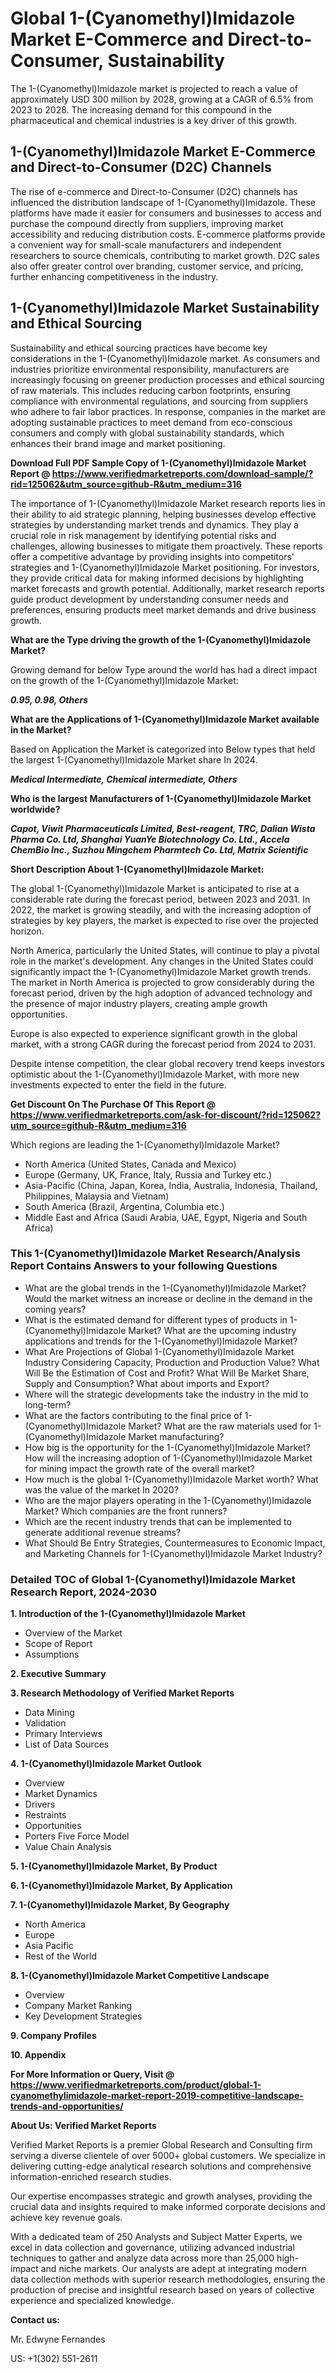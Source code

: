 <h1>Global 1-(Cyanomethyl)Imidazole Market E-Commerce and Direct-to-Consumer, Sustainability</h1><p class=""><p>The 1-(Cyanomethyl)Imidazole market is projected to reach a value of approximately USD 300 million by 2028, growing at a CAGR of 6.5% from 2023 to 2028. The increasing demand for this compound in the pharmaceutical and chemical industries is a key driver of this growth.</p><h2>1-(Cyanomethyl)Imidazole Market E-Commerce and Direct-to-Consumer (D2C) Channels</h2><p>The rise of e-commerce and Direct-to-Consumer (D2C) channels has influenced the distribution landscape of 1-(Cyanomethyl)Imidazole. These platforms have made it easier for consumers and businesses to access and purchase the compound directly from suppliers, improving market accessibility and reducing distribution costs. E-commerce platforms provide a convenient way for small-scale manufacturers and independent researchers to source chemicals, contributing to market growth. D2C sales also offer greater control over branding, customer service, and pricing, further enhancing competitiveness in the industry.</p><h2>1-(Cyanomethyl)Imidazole Market Sustainability and Ethical Sourcing</h2><p>Sustainability and ethical sourcing practices have become key considerations in the 1-(Cyanomethyl)Imidazole market. As consumers and industries prioritize environmental responsibility, manufacturers are increasingly focusing on greener production processes and ethical sourcing of raw materials. This includes reducing carbon footprints, ensuring compliance with environmental regulations, and sourcing from suppliers who adhere to fair labor practices. In response, companies in the market are adopting sustainable practices to meet demand from eco-conscious consumers and comply with global sustainability standards, which enhances their brand image and market positioning.</p></p><p class=""><strong>Download Full PDF Sample Copy of 1-(Cyanomethyl)Imidazole Market Report @ <a href="https://www.verifiedmarketreports.com/download-sample/?rid=125062&utm_source=github-R&utm_medium=316" target="_blank">https://www.verifiedmarketreports.com/download-sample/?rid=125062&utm_source=github-R&utm_medium=316</a></strong></p><p>The importance of&nbsp;1-(Cyanomethyl)Imidazole Market research reports lies in their ability to aid strategic planning, helping businesses develop effective strategies by understanding market trends and dynamics. They play a crucial role in risk management by identifying potential risks and challenges, allowing businesses to mitigate them proactively. These reports offer a competitive advantage by providing insights into competitors' strategies and 1-(Cyanomethyl)Imidazole Market positioning. For investors, they provide critical data for making informed decisions by highlighting market forecasts and growth potential. Additionally, market research reports guide product development by understanding consumer needs and preferences, ensuring products meet market demands and drive business growth.</p><p><strong>What are the&nbsp;Type driving the growth of the 1-(Cyanomethyl)Imidazole Market?</strong></p><p id="" class="">Growing demand for below Type around the world has had a direct impact on the growth of the 1-(Cyanomethyl)Imidazole Market:</p><p class=""><em><strong>0.95, 0.98, Others</strong></em></p><p class=""><strong>What are the&nbsp;Applications&nbsp;of 1-(Cyanomethyl)Imidazole Market available in the Market?</strong></p><p id="" class="">Based on Application the Market is categorized into Below types that held the largest 1-(Cyanomethyl)Imidazole Market share In 2024.</p><p class=""><em><strong>Medical Intermediate, Chemical intermediate, Others</strong></em></p><p class=""><strong>Who is the largest Manufacturers of 1-(Cyanomethyl)Imidazole Market worldwide?</strong></p><p><em><strong>Capot, Viwit Pharmaceuticals Limited, Best-reagent, TRC, Dalian Wista Pharma Co. Ltd, Shanghai YuanYe Biotechnology Co. Ltd., Accela ChemBio Inc., Suzhou Mingchem Pharmtech Co. Ltd, Matrix Scientific</strong></em></p><p id="" class=""><strong>Short Description About 1-(Cyanomethyl)Imidazole Market:</strong></p><p>The global 1-(Cyanomethyl)Imidazole Market is anticipated to rise at a considerable rate during the forecast period, between 2023 and 2031. In 2022, the market is growing steadily, and with the increasing adoption of strategies by key players, the market is expected to rise over the projected horizon.</p><p>North America, particularly the United States, will continue to play a pivotal role in the market's development. Any changes in the United States could significantly impact the 1-(Cyanomethyl)Imidazole Market growth trends. The market in North America is projected to grow considerably during the forecast period, driven by the high adoption of advanced technology and the presence of major industry players, creating ample growth opportunities.</p><p>Europe is also expected to experience significant growth in the global market, with a strong CAGR during the forecast period from 2024 to 2031.</p><p>Despite intense competition, the clear global recovery trend keeps investors optimistic about the 1-(Cyanomethyl)Imidazole Market, with more new investments expected to enter the field in the future.</p><p id="" class=""><strong>Get Discount On The Purchase Of This Report @ <a href="https://www.verifiedmarketreports.com/ask-for-discount/?rid=125062?utm_source=github-R&utm_medium=316" target="_blank">https://www.verifiedmarketreports.com/ask-for-discount/?rid=125062?utm_source=github-R&utm_medium=316</a></strong></p><p class="">Which regions are leading the 1-(Cyanomethyl)Imidazole Market?</p><ul><li>North America (United States, Canada and Mexico)</li><li>Europe (Germany, UK, France, Italy, Russia and Turkey etc.)</li><li>Asia-Pacific (China, Japan, Korea, India, Australia, Indonesia, Thailand, Philippines, Malaysia and Vietnam)</li><li>South America (Brazil, Argentina, Columbia etc.)</li><li>Middle East and Africa (Saudi Arabia, UAE, Egypt, Nigeria and South Africa)</li></ul><h3 id="" class="">This 1-(Cyanomethyl)Imidazole Market Research/Analysis Report Contains Answers to your following Questions</h3><ul><li>What are the global trends in the 1-(Cyanomethyl)Imidazole Market? Would the market witness an increase or decline in the demand in the coming years?</li><li>What is the estimated demand for different types of products in 1-(Cyanomethyl)Imidazole Market? What are the upcoming industry applications and trends for the 1-(Cyanomethyl)Imidazole Market?</li><li>What Are Projections of Global 1-(Cyanomethyl)Imidazole Market Industry Considering Capacity, Production and Production Value? What Will Be the Estimation of Cost and Profit? What Will Be Market Share, Supply and Consumption? What about imports and Export?</li><li>Where will the strategic developments take the industry in the mid to long-term?</li><li>What are the factors contributing to the final price of 1-(Cyanomethyl)Imidazole Market? What are the raw materials used for 1-(Cyanomethyl)Imidazole Market manufacturing?</li><li>How big is the opportunity for the 1-(Cyanomethyl)Imidazole Market? How will the increasing adoption of 1-(Cyanomethyl)Imidazole Market for mining impact the growth rate of the overall market?</li><li>How much is the global 1-(Cyanomethyl)Imidazole Market worth? What was the value of the market In 2020?</li><li>Who are the major players operating in the 1-(Cyanomethyl)Imidazole Market? Which companies are the front runners?</li><li>Which are the recent industry trends that can be implemented to generate additional revenue streams?</li><li>What Should Be Entry Strategies, Countermeasures to Economic Impact, and Marketing Channels for 1-(Cyanomethyl)Imidazole Market Industry?</li></ul><h3 id="" class="">Detailed TOC of Global 1-(Cyanomethyl)Imidazole Market Research Report, 2024-2030</h3><p id="" class=""><strong>1. Introduction of the 1-(Cyanomethyl)Imidazole Market</strong></p><ul><li>Overview of the Market</li><li>Scope of Report</li><li>Assumptions</li></ul><p id="" class=""><strong>2. Executive Summary</strong></p><p id="" class=""><strong>3. Research Methodology of Verified Market Reports</strong></p><ul><li>Data Mining</li><li>Validation</li><li>Primary Interviews</li><li>List of Data Sources</li></ul><p id="" class=""><strong>4. 1-(Cyanomethyl)Imidazole Market Outlook</strong></p><ul><li>Overview</li><li>Market Dynamics</li><li>Drivers</li><li>Restraints</li><li>Opportunities</li><li>Porters Five Force Model</li><li>Value Chain Analysis</li></ul><p id="" class=""><strong>5. 1-(Cyanomethyl)Imidazole Market, By Product</strong></p><p id="" class=""><strong>6. 1-(Cyanomethyl)Imidazole Market, By Application</strong></p><p id="" class=""><strong>7. 1-(Cyanomethyl)Imidazole Market, By Geography</strong></p><ul><li>North America</li><li>Europe</li><li>Asia Pacific</li><li>Rest of the World</li></ul><p id="" class=""><strong>8. 1-(Cyanomethyl)Imidazole Market Competitive Landscape</strong></p><ul><li>Overview</li><li>Company Market Ranking</li><li>Key Development Strategies</li></ul><p id="" class=""><strong>9. Company Profiles</strong></p><p id="" class=""><strong>10. Appendix</strong></p><p id="" class=""><strong>For More Information or Query, Visit @ <a href="https://www.verifiedmarketreports.com/product/global-1-cyanomethylimidazole-market-report-2019-competitive-landscape-trends-and-opportunities/" target="_blank">https://www.verifiedmarketreports.com/product/global-1-cyanomethylimidazole-market-report-2019-competitive-landscape-trends-and-opportunities/</a></strong></p><p id="" class=""><strong>About Us: Verified Market Reports</strong></p><p id="" class="">Verified Market Reports is a premier Global Research and Consulting firm serving a diverse clientele of over 5000+ global customers. We specialize in delivering cutting-edge analytical research solutions and comprehensive information-enriched research studies.</p><p id="" class="">Our expertise encompasses strategic and growth analyses, providing the crucial data and insights required to make informed corporate decisions and achieve key revenue goals.</p><p id="" class="">With a dedicated team of 250 Analysts and Subject Matter Experts, we excel in data collection and governance, utilizing advanced industrial techniques to gather and analyze data across more than 25,000 high-impact and niche markets. Our analysts are adept at integrating modern data collection methods with superior research methodologies, ensuring the production of precise and insightful research based on years of collective experience and specialized knowledge.</p><p id="" class=""><strong>Contact us:</strong></p><p id="" class="">Mr. Edwyne Fernandes</p><p id="" class="">US: +1(302) 551-2611</p>